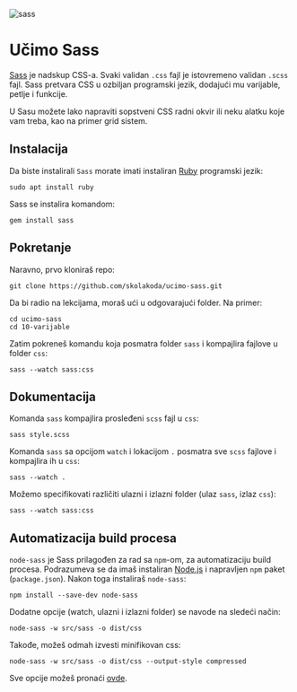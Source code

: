 ![sass](https://upload.wikimedia.org/wikipedia/commons/thumb/9/96/Sass_Logo_Color.svg/320px-Sass_Logo_Color.svg.png)

# Učimo Sass

[Sass](http://sass-lang.com/) je nadskup CSS-a. Svaki validan `.css` fajl je istovremeno validan `.scss` fajl. Sass pretvara CSS u ozbiljan programski jezik, dodajući mu varijable, petlje i funkcije.

U Sasu možete lako napraviti sopstveni CSS radni okvir ili neku alatku koje vam treba, kao na primer grid sistem.

## Instalacija

Da biste instalirali `Sass` morate imati instaliran [Ruby](https://www.ruby-lang.org/en/) programski jezik:
```
sudo apt install ruby
```

Sass se instalira komandom:
```
gem install sass
```

## Pokretanje

Naravno, prvo kloniraš repo:
```
git clone https://github.com/skolakoda/ucimo-sass.git
```

Da bi radio na lekcijama, moraš ući u odgovarajući folder. Na primer:
```
cd ucimo-sass
cd 10-varijable
```

Zatim pokreneš komandu koja posmatra folder `sass` i kompajlira fajlove u folder `css`:
```
sass --watch sass:css
```

## Dokumentacija

Komanda `sass` kompajlira prosleđeni `scss` fajl u `css`:
```
sass style.scss
```

Komanda `sass` sa opcijom `watch` i lokacijom `.` posmatra sve `scss` fajlove i kompajlira ih u `css`:
```
sass --watch .
```
Možemo specifikovati različiti ulazni i izlazni folder (ulaz `sass`, izlaz `css`):
```
sass --watch sass:css
```

## Automatizacija build procesa

`node-sass` je Sass prilagođen za rad sa `npm`-om, za automatizaciju build procesa. Podrazumeva se da imaš instaliran [Node.js](https://nodejs.org) i napravljen `npm` paket (`package.json`). Nakon toga instaliraš `node-sass`:
```
npm install --save-dev node-sass
```

Dodatne opcije (watch, ulazni i izlazni folder) se navode na sledeći način:
```
node-sass -w src/sass -o dist/css
```

Takođe, možeš odmah izvesti minifikovan css:
```
node-sass -w src/sass -o dist/css --output-style compressed
```

Sve opcije možeš pronaći [ovde](https://github.com/sass/node-sass#command-line-interface).
